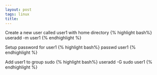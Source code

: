 ```yaml
---
layout: post
tags: linux
title:
---
```

Create a new user called user1 with home directory
{% highlight bash%}
useradd -m user1
{% endhighlight %}

Setup password for user1
{% highlight bash%}
passwd user1
{% endhighlight %}

Add user1 to group sudo
{% highlight bash%}
useradd -G sudo user1
{% endhighlight %}

<script>
function test(){
    alert('1');
}
</script>
